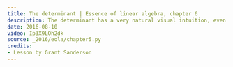 ```yaml
---
title: The determinant | Essence of linear algebra, chapter 6
description: The determinant has a very natural visual intuition, even though it's formula can make it seem more complicated than it really is.
date: 2016-08-10
video: Ip3X9LOh2dk
source: _2016/eola/chapter5.py
credits:
- Lesson by Grant Sanderson
---
```

